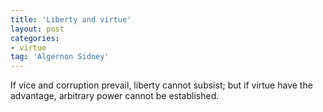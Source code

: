 ```yaml
---
title: 'Liberty and virtue'
layout: post
categories:
- virtue
tag: 'Algernon Sidney'
---
```


If vice and corruption prevail, liberty cannot subsist; but if virtue have the advantage, arbitrary power cannot be established.